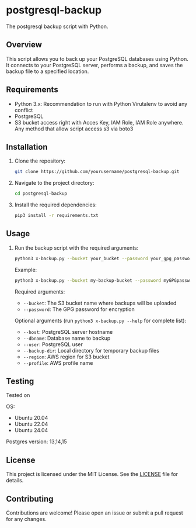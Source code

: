 # postgresql-backup

The postgresql backup script with Python.

## Overview

This script allows you to back up your PostgreSQL databases using Python. It connects to your PostgreSQL server, performs a backup, and saves the backup file to a specified location.

## Requirements

- Python 3.x: Recommendation to run with Python Virutalenv to avoid any conflict
- PostgreSQL
- S3 bucket access right with Acces Key, IAM Role, IAM Role anywhere. Any method that allow script access s3 via boto3

## Installation

1. Clone the repository:
    ```sh
    git clone https://github.com/yourusername/postgresql-backup.git
    ```
2. Navigate to the project directory:
    ```sh
    cd postgresql-backup
    ```
3. Install the required dependencies:
    ```sh
    pip3 install -r requirements.txt
    ```

## Usage

1. Run the backup script with the required arguments:
    ```sh
    python3 x-backup.py --bucket your_bucket --password your_gpg_password [OPTIONS]
    ```

    Example:
    ```sh
    python3 x-backup.py --bucket my-backup-bucket --password myGPGpassword --host localhost --dbname mydatabase
    ```

    Required arguments:
    - `--bucket`: The S3 bucket name where backups will be uploaded
    - `--password`: The GPG password for encryption

    Optional arguments (run `python3 x-backup.py --help` for complete list):
    - `--host`: PostgreSQL server hostname
    - `--dbname`: Database name to backup
    - `--user`: PostgreSQL user
    - `--backup-dir`: Local directory for temporary backup files
    - `--region`: AWS region for S3 bucket
    - `--profile`: AWS profile name

## Testing

Tested on

OS:
- Ubuntu 20.04
- Ubuntu 22.04
- Ubuntu 24.04

Postgres version: 13,14,15

## License

This project is licensed under the MIT License. See the [LICENSE](LICENSE) file for details.

## Contributing

Contributions are welcome! Please open an issue or submit a pull request for any changes.
